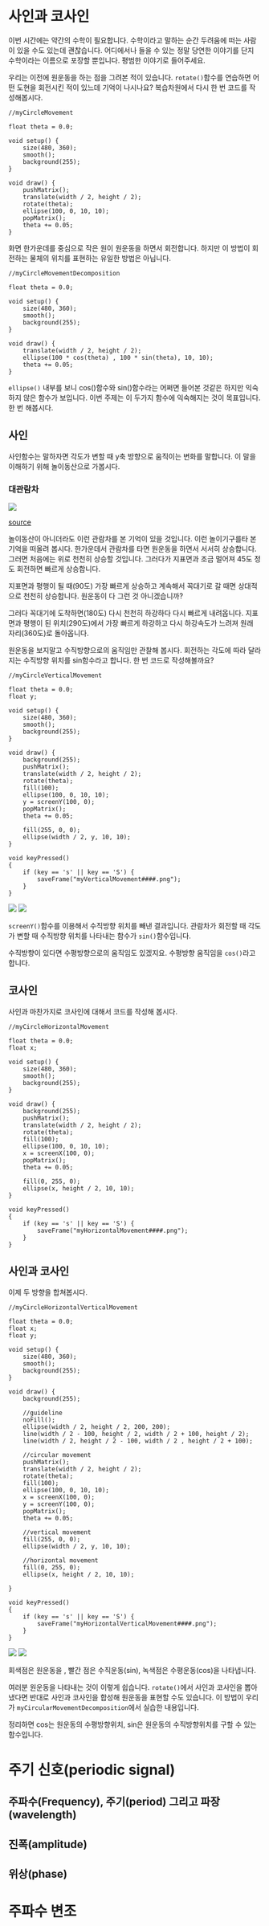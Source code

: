 # 사인과 코사인 #
이번 시간에는 약간의 수학이 필요합니다. 수학이라고 말하는 순간 두려움에 떠는 사람이 있을 수도 있는데 괜찮습니다. 어디에서나 들을 수 있는 정말 당연한 이야기를 단지 수학이라는 이름으로 포장할 뿐입니다. 평범한 이야기로 들어주세요.

우리는 이전에 원운동을 하는 점을 그려본 적이 있습니다. `rotate()`함수를 연습하면 어떤 도현을 회전시킨 적이 있느데 기억이 나시나요? 복습차원에서 다시 한 번 코드를 작성해봅시다.

	//myCircleMovement
	
	float theta = 0.0;
	
	void setup() {
		size(480, 360);
		smooth();
		background(255);
	}
	
	void draw() {
		pushMatrix();
		translate(width / 2, height / 2);
		rotate(theta);
		ellipse(100, 0, 10, 10);
		popMatrix();
		theta += 0.05;
	}

화면 한가운데를 중심으로 작은 원이 원운동을 하면서 회전합니다. 하지만 이 방법이 회전하는 물체의 위치를 표현하는 유일한 방법은 아닙니다.

	//myCircleMovementDecomposition
	
	float theta = 0.0;
	
	void setup() {
		size(480, 360);
		smooth();
		background(255);
	}
	
	void draw() {
		translate(width / 2, height / 2);
		ellipse(100 * cos(theta) , 100 * sin(theta), 10, 10);
		theta += 0.05;
	}

`ellipse()` 내부를 보니 cos()함수와 sin()함수라는 어쩌면 들어본 것같은 하지만 익숙하지 않은 함수가 보입니다. 이번 주제는 이 두가지 함수에 익숙해지는 것이 목표입니다. 한 번 해봅시다.

## 사인 ##
사인함수는 말하자면 각도가 변할 때 y축 방향으로 움직이는 변화를 말합니다. 이 말을 이해하기 위해 놀이동산으로 가봅시다.

### 대관람차 ###

![](http://i.imgur.com/JbRW7K8.jpg)

[source](http://ttoontti0448.tistory.com/entry/09%EB%85%84%EB%8F%84-%EB%9A%B1%EB%9D%A0%EC%9D%98-%EC%9D%BC%EB%B3%B8-%EB%B0%A9%EB%AC%B8%EA%B8%B0-11%EC%9D%BC%EC%A7%B8)

놀이동산이 아니더라도 이런 관람차를 본 기억이 있을 것입니다. 이런 놀이기구를타 본 기억을 떠올려 봅시다. 한가운데서 관람차를 타면 원운동을 하면서 서서히 상승합니다.그러면 처음에는 위로 천천히 상승할 것입니다. 그러다가 지표면과 조금 멀어져 45도 정도 회전하면 빠르게 상승합니다.

지표면과 평행이 될 때(90도) 가장 빠르게 상승하고 계속해서 꼭대기로 갈 때면 상대적으로 천천히 상승합니다. 원운동이 다 그런 것 아니겠습니까?

그러다 꼭대기에 도착하면(180도) 다시 천천히 하강하다 다시 빠르게 내려옵니다. 지표면과 평행이 된 위치(290도)에서 가장 빠르게 하강하고 다시 하강속도가 느려져 원래 자리(360도)로 돌아옵니다.

원운동을 보지말고 수직방향으로의 움직임만 관찰해 봅시다. 회전하는 각도에 따라 달라지는 수직방향 위치를 sin함수라고 합니다. 한 번 코드로 작성해볼까요?

	//myCircleVerticalMovement
	
	float theta = 0.0;
	float y;
	
	void setup() {
		size(480, 360);
		smooth();
		background(255);
	}
	
	void draw() {
		background(255);
		pushMatrix();
		translate(width / 2, height / 2);
		rotate(theta);
		fill(100);
		ellipse(100, 0, 10, 10);
		y = screenY(100, 0);
		popMatrix();
		theta += 0.05;

		fill(255, 0, 0);
		ellipse(width / 2, y, 10, 10);
	}

	void keyPressed()
	{
		if (key == 's' || key == 'S') {
			saveFrame("myVerticalMovement####.png");
		}
	}

![](http://i.imgur.com/sY4K2oI.png)
![](http://i.imgur.com/LMrrUSA.png)

`screenY()`함수를 이용해서 수직방향 위치를 빼낸 결과입니다. 관람차가 회전할 때 각도가 변할 때 수직방향 위치를 나타내는 함수가 `sin()`함수입니다.

수직방향이 있다면 수평방향으로의 움직임도 있겠지요. 수평방향 움직임을 `cos()`라고 합니다.

## 코사인 ##
사인과 마찬가지로 코사인에 대해서 코드를 작성해 봅시다.

	//myCircleHorizontalMovement
	
	float theta = 0.0;
	float x;
	
	void setup() {
		size(480, 360);
		smooth();
		background(255);
	}
	
	void draw() {
		background(255);
		pushMatrix();
		translate(width / 2, height / 2);
		rotate(theta);
		fill(100);
		ellipse(100, 0, 10, 10);
		x = screenX(100, 0);
		popMatrix();
		theta += 0.05;

		fill(0, 255, 0);
		ellipse(x, height / 2, 10, 10);
	}

	void keyPressed()
	{
		if (key == 's' || key == 'S') {
			saveFrame("myHorizontalMovement####.png");
		}
	}

## 사인과 코사인 ##
이제 두 방향을 합쳐봅시다.

	//myCircleHorizontalVerticalMovement
	
	float theta = 0.0;
	float x;
	float y;
	
	void setup() {
		size(480, 360);
		smooth();
		background(255);
	}
	
	void draw() {
		background(255);

		//guideline
		noFill();
		ellipse(width / 2, height / 2, 200, 200);
		line(width / 2 - 100, height / 2, width / 2 + 100, height / 2);
		line(width / 2, height / 2 - 100, width / 2 , height / 2 + 100);

		//circular movement
		pushMatrix();
		translate(width / 2, height / 2);
		rotate(theta);
		fill(100);
		ellipse(100, 0, 10, 10);
		x = screenX(100, 0);
		y = screenY(100, 0);
		popMatrix();
		theta += 0.05;

		//vertical movement
		fill(255, 0, 0);
		ellipse(width / 2, y, 10, 10);

		//horizontal movement
		fill(0, 255, 0);
		ellipse(x, height / 2, 10, 10);

	}

	void keyPressed()
	{
		if (key == 's' || key == 'S') {
			saveFrame("myHorizontalVerticalMovement####.png");
		}
	}

![](http://i.imgur.com/KfZky2r.png)
![](http://i.imgur.com/6NkUNT9.png)

회색점은 원운동을 , 빨간 점은 수직운동(sin), 녹색점은 수평운동(cos)을 나타냅니다.

여러분 원운동을 나타내는 것이 이렇게 쉽습니다. `rotate()`에서 사인과 코사인을 뽑아냈다면 반대로 사인과 코사인을 합성해 원운동을 표현할 수도 있습니다. 이 방법이 우리가 `myCircularMovementDecomposition`에서 실습한 내용입니다.

정리하면 cos는 원운동의 수평방향위치, sin은 원운동의 수직방향위치를 구할 수 있는 함수입니다.

# 주기 신호(periodic signal) #
## 주파수(Frequency), 주기(period) 그리고 파장(wavelength) ##
## 진폭(amplitude) ##
## 위상(phase) ##

# 주파수 변조 #

